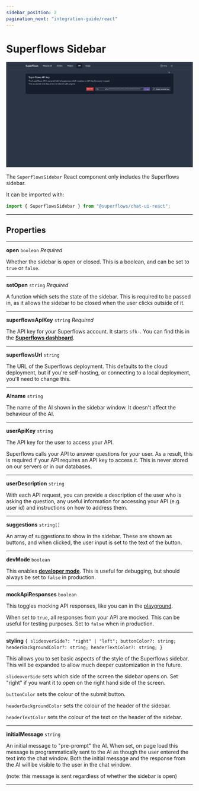 ```yaml
---
sidebar_position: 2
pagination_next: "integration-guide/react"
---
```


# Superflows Sidebar

![Superflows-Sidebar](../../static/img/docs/superflows-sidebar.gif)

The `SuperflowsSidebar` React component only includes the Superflows sidebar.

It can be imported with:

```jsx
import { SuperflowsSidebar } from "@superflows/chat-ui-react";
```

---

## Properties

---

**open** `boolean` _Required_

Whether the sidebar is open or closed. This is a boolean, and can be set to `true` or `false`.

---

**setOpen** `string` _Required_

A function which sets the state of the sidebar. This is required to be passed in, as it allows the sidebar to be closed when the user clicks outside of it.

---

**superflowsApiKey** `string` _Required_

The API key for your Superflows account. It starts `sfk-`. You can find this in the [**Superflows dashboard**](https://dashboard.superflows.ai/api-settings).

---

**superflowsUrl** `string`

The URL of the Superflows deployment. This defaults to the cloud deployment, but if you're self-hosting, or connecting to a local deployment, you'll need to change this.

---

**AIname** `string`

The name of the AI shown in the sidebar window. It doesn't affect the behaviour of the AI.

---

**userApiKey** `string`

The API key for the user to access your API.

Superflows calls your API to answer questions for your user. As a result, this is required if your API requires an API key to access it. This is never stored on our servers or in our databases.

---

**userDescription** `string`

With each API request, you can provide a description of the user who is asking the question, any useful information for accessing your API (e.g. user id) and instructions on how to address them.

---

**suggestions** `string[]`

An array of suggestions to show in the sidebar. These are shown as buttons, and when clicked, the user input is set to the text of the button.

---

**devMode** `boolean`

This enables [**developer mode**](./docs/playground/developer-mode). This is useful for debugging, but should always be set to `false` in production.

---

**mockApiResponses** `boolean`

This toggles mocking API responses, like you can in the [playground](/docs/playground/mock-api-responses).

When set to `true`, all responses from your API are mocked. This can be useful for testing purposes. Set to `false` when in production.

---

**styling** `{
  slideoverSide?: "right" | "left";
  buttonColor?: string;
  headerBackgroundColor?: string;
  headerTextColor?: string;
}`

This allows you to set basic aspects of the style of the Superflows sidebar. This will be expanded to allow much deeper customization in the future.

`slideoverSide` sets which side of the screen the sidebar opens on. Set "right" if you want it to open on the right hand side of the screen.

`buttonColor` sets the colour of the submit button.

`headerBackgroundColor` sets the colour of the header of the sidebar.

`headerTextColor` sets the colour of the text on the header of the sidebar.

---

**initialMessage** `string`

An initial message to "pre-prompt" the AI. When set, on page load this message is programmatically sent to the AI as though the user entered the text into the chat window. Both the initial message and the response from the AI will be visible to the user in the chat window.

(note: this message is sent regardless of whether the sidebar is open)

---
